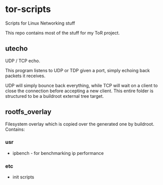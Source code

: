 # tor-scripts
Scripts for Linux Networking stuff

This repo contains most of the stuff for my ToR project.

## utecho
UDP / TCP echo.

This program listens to UDP or TDP given a port, simply echoing back packets it receives. 

UDP will simply bounce back everything, while TCP will wait on a client to close the connection before accepting a new client.
This entire folder is structured to be a buildroot external tree target.

## rootfs_overlay
Filesystem overlay which is copied over the generated one by buildroot. Contains:

### usr
* ipbench - for benchmarking ip performance

### etc
* init scripts

